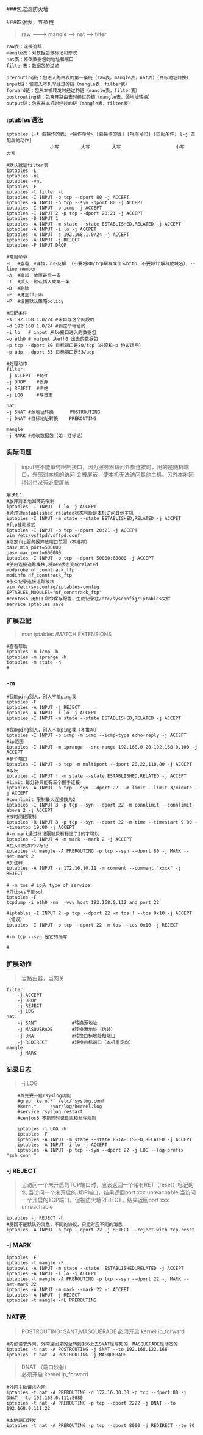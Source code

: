 ###包过滤防火墙

###四张表，五条链
>raw ---> mangle --> nat --> filter

    raw表：连接追踪
    mangle表：对数据包做标记和修改
    nat表：修改数据包的地址和端口
    filter表：数据包的过滤
    
    prerouting链：包进入路由表的第一条链（raw表，mangle表，nat表）（目标地址转换）
    input链：包进入本机时经过的链（mangle表，filter表）
    forward链：包从本机转发时经过的链（mangle表，filter表）
    postrouting链：包离开路由表时经过的链（mangle表，源地址转换）
    output链：包离开本机时经过的链（mangle表，filter表）
                        
### iptables语法

    iptables [-t 要操作的表] <操作命令> [要操作的链] [规则号码] [匹配条件] [-j 匹配后的动作] 
                    小写        大写        大写                    小写        大写
    
    #默认就是filter表
    iptables -L 
    iptables -nL 
    iptables -vnL 
    iptables -F
    iptables -t filter -L                
    iptables -I INPUT -p tcp --dport 80 -j ACCEPT
    iptables -A INPUT -p tcp --syn -dport 80 -j ACCEPT
    iptables -I INPUT -p icmp -j ACCEPT
    iptables -I INPUT 2 -p tcp --dport 20:21 -j ACCEPT
    iptables -D INPUT 1
    iptables -A INPUT -m state --state ESTABLISHED,RELATED -j ACCEPT
    iptables -A INPUT -i lo -j ACCPET
    iptables -A INPUT -s 192.168.1.0/24 -j ACCEPT
    iptables -A INPUT -j REJECT
    iptables -P INPUT DROP

    #常用命令
    -L  #查看，v详情，n不反解 （不要将80/tcp解释成什么http、不要将ip解释成域名），--line-number
    -A  #追加，放置最后一条
    -I  #插入，默认插入成第一条
    -D  #删除
    -F  #清空flush
    -P  #设置默认策略policy
    
    #匹配条件
    -s 192.168.1.0/24 #来自与这个网段的
    -d 192.168.1.0/24 #到这个地址的
    -i lo   # input 从lo接口进入的数据包
    -o eth0 # output 从eth0 出去的数据包
    -p tcp --dport 80 目标端口是80/tcp（必须和-p 协议连用）
    -p udp --dport 53 目标端口是53/udp                 
    
    #处理动作
    filter:
    -j ACCEPT  #允许
    -j DROP    #丢弃
    -j REJECT  #拒绝
    -j LOG     #写日志
    
    nat:
    -j SNAT #源地址转换      POSTROUTING
    -j DNAT #目标地址转换    PREROUTING 
    
    mangle
    -j MARK #修改数据包（如：打标记）
    
### 实际问题
> input链不能单纯限制接口，因为服务器访问外部连接时，用的是随机端口，外部对本机的访问
会被屏蔽，使本机无法访问其他主机。另外本地回环网也没有必要屏蔽

    解决1：
    #放开对本地回环的限制
    iptables -I INPUT -i lo -j ACCEPT
    #通过对established,related状态判断是本机访问其他主机
    iptables -I INPUT -m state --state ESTABLISHED,RELATED -j ACCPET
    #ftp被动模式
    iptables -I INPUT -p tcp --dport 20:21 -j ACCEPT
    vim /etc/vsftpd/vsftpd.conf
    #指定ftp服务器开放端口范围（不推荐）
    pasv_min_port=500000
    pasv_max_port=600000
    iptables -I INPUT -p tcp --dport 50000:60000 -j ACCEPT
    #使用连接追踪模块,将new状态变成related
    modprobe nf_conntrack_ftp
    modinfo nf_conntrack_ftp
    #永久记录连接追踪模块
    vim /etc/sysconfig/iptables-config
    IPTABLES_MODULES="nf_conntrack_ftp"
    #centos6 用如下命令保存配置，生成记录在/etc/sysconfig/iptables文件
    service iptables save
    
### 扩展匹配
 > man iptables /MATCH EXTENSIONS
 
    #查看帮助
    iptables -m icmp -h 
    iptables -m iprange -h 
    iotables -m state -h
    #
    
    
### -m
    
    #我能ping别人，别人不能ping我
    iptables -F
    iptables -A INPUT -j REJECT
    iptables -A INPUT -i lo -j ACCEPT
    iptables -I INPUT -m state --state ESTABLISHED,RELATED -j ACCEPT
    
    #我能ping别人，别人不能ping我（不推荐）
    iptables -I INPUT -p icmp -m icmp --icmp-type echo-reply -j ACCEPT
    #ip范围
    iptables -I INPUT -m iprange --src-range 192.168.0.20-192.168.0.100 -j ACCEPT
    #多个端口
    iptables -I INPUT -p tcp -m multiport --dport 20,22,110,80 -j ACCEPT
    #取反
    iptables -I INPUT ! -m state --state ESTABLISHED,RELATED -j ACCEPT
    #limit 每分钟只能有三个握手连接 
    iptables -A INPUT -p tcp --syn --dport 22  -m limit --limit 3/minute -j ACCEPT
    #connlimit 限制最大连接数为2
    iptables -I INPUT 3 -p tcp --syn --dport 22 -m connlimit --connlimit-above 2 -j ACCEPT
    #按时间段限制
    iptables -R INPUT 3 -p tcp --syn --dport 22 -m time --timestart 9:00 --timestop 19:00 -j ACCEPT
    #-m mark通过标记限制只有标记了2的才可以
    iptables -I INPUT 4 -m mark --mark 2 -j ACCEPT
    #在入口处加个2标记
    iptables -t mangle -A PREROUTING -p tcp --syn --dport 80 -j MARK --set-mark 2
    #加注释
    iptables -A INPUT -s 172.16.10.11 -m comment --comment "xxxx" -j REJECT
    
    # -m tos # ip头 type of service
    #只让scp不能ssh
    iptables -F
    tcpdump -i eth0 -nn  -vvv host 192.168.0.112 and port 22
    
    #iptables -I INPUT 2 -p tcp --dport 22 -m tos ! --tos 0x10 -j ACCEPT（错误）
    iptables -I INPUT -p tcp --dport 22 -m tos --tos 0x10 -j REJECT
    
    #-m tcp --syn 是它的简写
    
    #
    
### 扩展动作
> 当路由器，当网关

    filter:
        -j ACCEPT
        -j DROP
        -j REJECT
        -j LOG
    nat:
        -j SANT             #转换源地址
        -j MASQUERADE       #转换源地址（伪装）
        -j DNAT             #转换目标地址和端口
        -j REDIRECT         #转换目标端口（本机重定向）
    mangle:
        -j MARK
    
### 记录日志
> -j LOG
        
        #首先要开启rsyslog功能
        #grep 'kern.*' /etc/rsyslog.conf
        #kern.*     /var/log/kernel.log
        #service rsyslog restart
        #centos6 不能同时记日志和允许规则
        
        iptables -j LOG -h
        iptables -F
        iptables -A INPUT -m state --state ESTABLISHED,RELATED -j ACCEPT
        iptables -A INPUT -i lo -j ACCEPT 
        iptables -A INPUT -p tcp --syn --dport 22 -j LOG --log-prefix "ssh_conn "   
    
### -j REJECT
> 当访问一个未开启的TCP端口时，应该返回一个带有RET（reset）标记的包
当访问一个未开启的UDP端口，结果返回port xxx unreachable
当访问一个开启的TCP端口，但被防火墙REJECT，结果返回port xxx unreachable    
    
    iptables -j REJECT -h 
    #反回不是默认的消息，不同的协议，只能对应不同的消息
    iptables -A INPUT -p tcp --dport 22 -j REJECT --reject-with tcp-reset
    
    
### -j MARK
> 
    
    iptables -F
    iptables -t mangle -F
    iptabels -A INPUT -m state --state  ESTABLISHED,RELATED -j ACCEPT
    iptables -A INPUT -i lo -j ACCEPT
    iptables -t mangle -A PREROUTING -p tcp --syn --dport 22 -j MARK --set-mark 22
    iptables -A INPUT -m mark --mark 22 -j ACCEPT
    iptables -A INPUT -j REJECT
    iptables -t mangle -nL PREROUTING
    
### NAT表
> POSTROUTING: SANT,MASQUERADE
必须开启 kernel ip_forward
    
    #内部请求外网，外网返回来的全转到166上去SNAT是写死的，MASQUERADE是动态的
    iptables -t nat -A POSTROUTING -j SNAT --to 192.168.122.166
    iptables -t nat -A POSTROUTING -j MASQUERADE

> DNAT （端口映射）   
必须开启 kernel ip_forward
    
    #外网主动请求内网    
    iptables -t nat -A PREROUTING -d 172.16.30.30 -p tcp --dport 80 -j DNAT --to 192.168.0.111:8080
    iptebles -t nat -A PREROUTING -p tcp --dport 2222 -j DNAT --to 192.168.0.111:22
    
    #本地端口转发
    iptables -t nat -A PREROUTING -p tcp --dport 8000 -j REDIRECT --to 80